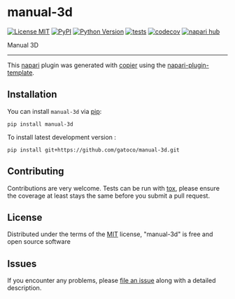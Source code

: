 # manual-3d

[![License MIT](https://img.shields.io/pypi/l/manual-3d.svg?color=green)](https://github.com/gatoco/manual-3d/raw/main/LICENSE)
[![PyPI](https://img.shields.io/pypi/v/manual-3d.svg?color=green)](https://pypi.org/project/manual-3d)
[![Python Version](https://img.shields.io/pypi/pyversions/manual-3d.svg?color=green)](https://python.org)
[![tests](https://github.com/gatoco/manual-3d/workflows/tests/badge.svg)](https://github.com/gatoco/manual-3d/actions)
[![codecov](https://codecov.io/gh/gatoco/manual-3d/branch/main/graph/badge.svg)](https://codecov.io/gh/gatoco/manual-3d)
[![napari hub](https://img.shields.io/endpoint?url=https://api.napari-hub.org/shields/manual-3d)](https://napari-hub.org/plugins/manual-3d)

Manual 3D

----------------------------------

This [napari] plugin was generated with [copier] using the [napari-plugin-template].

<!--
Don't miss the full getting started guide to set up your new package:
https://github.com/napari/napari-plugin-template#getting-started

and review the napari docs for plugin developers:
https://napari.org/stable/plugins/index.html
-->

## Installation

You can install `manual-3d` via [pip]:

    pip install manual-3d



To install latest development version :

    pip install git+https://github.com/gatoco/manual-3d.git


## Contributing

Contributions are very welcome. Tests can be run with [tox], please ensure
the coverage at least stays the same before you submit a pull request.

## License

Distributed under the terms of the [MIT] license,
"manual-3d" is free and open source software

## Issues

If you encounter any problems, please [file an issue] along with a detailed description.

[napari]: https://github.com/napari/napari
[copier]: https://copier.readthedocs.io/en/stable/
[@napari]: https://github.com/napari
[MIT]: http://opensource.org/licenses/MIT
[BSD-3]: http://opensource.org/licenses/BSD-3-Clause
[GNU GPL v3.0]: http://www.gnu.org/licenses/gpl-3.0.txt
[GNU LGPL v3.0]: http://www.gnu.org/licenses/lgpl-3.0.txt
[Apache Software License 2.0]: http://www.apache.org/licenses/LICENSE-2.0
[Mozilla Public License 2.0]: https://www.mozilla.org/media/MPL/2.0/index.txt
[napari-plugin-template]: https://github.com/napari/napari-plugin-template

[file an issue]: https://github.com/gatoco/manual-3d/issues

[napari]: https://github.com/napari/napari
[tox]: https://tox.readthedocs.io/en/latest/
[pip]: https://pypi.org/project/pip/
[PyPI]: https://pypi.org/
